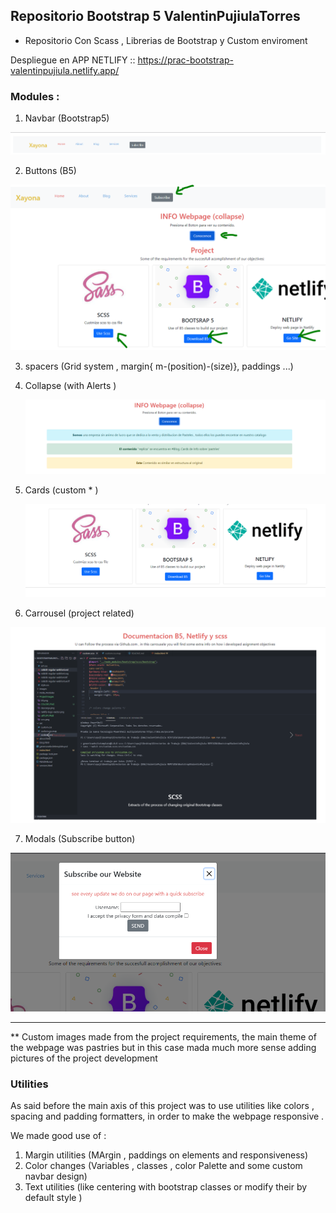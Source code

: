## Repositorio Bootstrap 5 ValentinPujiulaTorres

- Repositorio Con Scass , Librerias de Bootstrap y Custom enviroment 

Despliegue en APP NETLIFY :: https://prac-bootstrap-valentinpujiula.netlify.app/


### Modules :

1. Navbar (Bootstrap5)


![Navbar:](./ProjectImages/navbar.PNG)



2. Buttons (B5)

![Buttons](ProjectImages/button1.png)

3. spacers (Grid system , margin{ m-(position)-(size)}, paddings ...)
4. Collapse (with Alerts )

    ![Alert / Collapse ](ProjectImages/alert1.PNG)


5. Cards (custom * )

    ![Custom Cards](ProjectImages/card1.PNG)

6. Carrousel (project related)


![Custom Card](ProjectImages/Galaeria1.PNG)

7. Modals (Subscribe button)

![Modal 1) ](ProjectImages/overlay1.PNG)


---
** Custom images made from the project requirements, the main theme of the webpage was pastries but in this case mada much more sense adding pictures of the project development

### Utilities 

As said before the main axis of this project was to use utilities like colors , spacing and padding formatters, in order to make the webpage responsive .

We made good use of :

1. Margin utilities (MArgin , paddings on elements and responsiveness)
2. Color changes (Variables , classes , color Palette and some custom navbar design)
3. Text utilities (like centering with bootstrap classes or modify their by default style )
